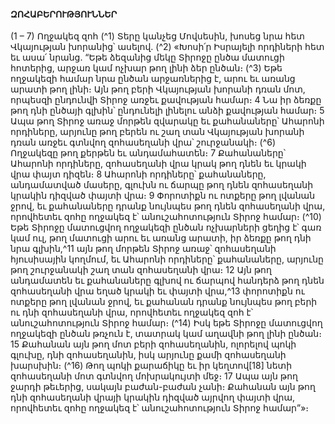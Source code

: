 
#### ԶՈՀԱԲԵՐՈՒԹՅՈՒՆՆԵՐ

(1 – 7)
Ողջակեզ զոհ
(^1) Տերը կանչեց Մովսեսին, խոսեց նրա հետ Վկայության խորանից՝ ասելով. (^2) «Խոսի՛ր Իսրայելի որդիների հետ եւ
ասա՛ նրանց. “Եթե ձեզանից մեկը Տիրոջը ընծա մատուցի հոտերից, արջառ կամ ոչխար թող լինի ձեր ընծան։
(^3) Եթե ողջակեզի համար նրա ընծան արջառներից է, արու եւ առանց արատի թող լինի։ Այն թող բերի Վկայության
խորանի դռան մոտ, որպեսզի ընդունվի Տիրոջ առջեւ քավության համար։ 4 Նա իր ձեռքը թող դնի ընծայի գլխին՝
ընդունելի լինելու անձի քավության համար։ 5 Ապա թող Տիրոջ առաջ մորթեն զվարակը եւ քահանաները՝ Ահարոնի
որդիները, արյունը թող բերեն ու շաղ տան Վկայության խորանի դռան առջեւ գտնվող զոհասեղանի վրա՝ շուրջանակի։
(^6) Ողջակեզը թող քերթեն եւ անդամահատեն։ 7 Քահանաները՝ Ահարոնի որդիները, զոհասեղանի վրա կրակ թող դնեն եւ
կրակի վրա փայտ դիզեն։ 8 Ահարոնի որդիները՝ քահանաները, անդամատված մասերը, գլուխն ու ճարպը թող դնեն
զոհասեղանի կրակին դիզված փայտի վրա։ 9 Փորոտիքն ու ոտքերը թող լվանան ջրով, եւ քահանաները դրանք նույնպես
թող դնեն զոհասեղանի վրա, որովհետեւ զոհը ողջակեզ է՝ անուշահոտություն Տիրոջ համար։
(^10) Եթե Տիրոջը մատուցվող ողջակեզի ընծան ոչխարների ցեղից է՝ գառ կամ ուլ, թող մատուցի արու եւ առանց
արատի, իր ձեռքը թող դնի նրա գլխին,^11 այն թող մորթեն Տիրոջ առաջ՝ զոհասեղանի հյուսիսային կողմում, եւ Ահարոնի
որդիները՝ քահանաները, արյունը թող շուրջանակի շաղ տան զոհասեղանի վրա։ 12 Այն թող անդամատեն եւ
քահանաները գլխով ու ճարպով հանդերձ թող դնեն զոհասեղանի վրա եղած կրակի եւ փայտի վրա,^13 փորոտիքն ու
ոտքերը թող լվանան ջրով, եւ քահանան դրանք նույնպես թող բերի ու դնի զոհասեղանի վրա, որովհետեւ ողջակեզ զոհ
է՝ անուշահոտություն Տիրոջ համար։
(^14) Իսկ եթե Տիրոջը մատուցվող ողջակեզի ընծան թռչուն է, տատրակ կամ աղավնի թող լինի ընծան։ 15 Քահանան այն
թող մոտ բերի զոհասեղանին, ոլորելով պոկի գլուխը, դնի զոհասեղանին, իսկ արյունը քամի զոհասեղանի խարսխին։
(^16) Թող պոկի քարաճիկը եւ իր կեղտով[18] նետի զոհասեղանի մոտ գտնվող մոխրակույտի մեջ։ 17 Ապա այն թող ջարդի
թեւերից, սակայն բաժան-բաժան չանի։ Քահանան այն թող դնի զոհասեղանի վրայի կրակին դիզված այրվող փայտի
վրա, որովհետեւ զոհը ողջակեզ է՝ անուշահոտություն Տիրոջ համար”»։
